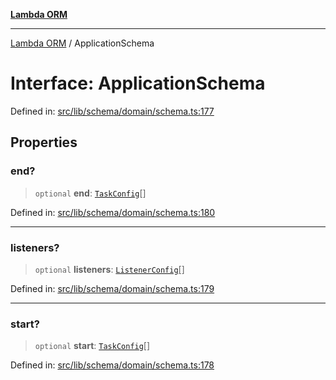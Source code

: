 [**Lambda ORM**](../README.md)

***

[Lambda ORM](../README.md) / ApplicationSchema

# Interface: ApplicationSchema

Defined in: [src/lib/schema/domain/schema.ts:177](https://github.com/lambda-orm/lambdaorm-base/blob/5f10bdc7d0f008296efbcbe89bc2bf1ed03aaaef/src/lib/schema/domain/schema.ts#L177)

## Properties

### end?

> `optional` **end**: [`TaskConfig`](TaskConfig.md)[]

Defined in: [src/lib/schema/domain/schema.ts:180](https://github.com/lambda-orm/lambdaorm-base/blob/5f10bdc7d0f008296efbcbe89bc2bf1ed03aaaef/src/lib/schema/domain/schema.ts#L180)

***

### listeners?

> `optional` **listeners**: [`ListenerConfig`](ListenerConfig.md)[]

Defined in: [src/lib/schema/domain/schema.ts:179](https://github.com/lambda-orm/lambdaorm-base/blob/5f10bdc7d0f008296efbcbe89bc2bf1ed03aaaef/src/lib/schema/domain/schema.ts#L179)

***

### start?

> `optional` **start**: [`TaskConfig`](TaskConfig.md)[]

Defined in: [src/lib/schema/domain/schema.ts:178](https://github.com/lambda-orm/lambdaorm-base/blob/5f10bdc7d0f008296efbcbe89bc2bf1ed03aaaef/src/lib/schema/domain/schema.ts#L178)
